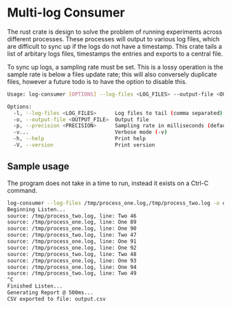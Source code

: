 # Multi-log Consumer
The rust crate is design to solve the problem of running experiments across different processes. These processes will output to various log files, which are difficult to sync up if the logs do not have a timestamp. This crate tails a list of arbitary logs files, timestamps the entries and exports to a central file.

To sync up logs, a sampling rate must be set. This is a lossy operation is the sample rate is below a files update rate; this will also conversely duplicate files, however a future todo is to have the option to disable this.

```sh
Usage: log-consumer [OPTIONS] --log-files <LOG_FILES> --output-file <OUTPUT_FILE>

Options:
  -l, --log-files <LOG_FILES>      Log files to tail (comma separated)
  -o, --output-file <OUTPUT_FILE>  Output file
  -p, --precision <PRECISION>      Sampling rate in milliseconds (default: 1000)
  -v...                            Verbose mode (-v)
  -h, --help                       Print help
  -V, --version                    Print version
```

## Sample usage
The program does not take in a time to run, instead it exists on a Ctrl-C command.
```sh
log-consumer --log-files /tmp/process_one.log,/tmp/process_two.log -o output.csv -p 500 -v
Beginning Listen...
source: /tmp/process_two.log, line: Two 46
source: /tmp/process_one.log, line: One 89
source: /tmp/process_one.log, line: One 90
source: /tmp/process_two.log, line: Two 47
source: /tmp/process_one.log, line: One 91
source: /tmp/process_one.log, line: One 92
source: /tmp/process_two.log, line: Two 48
source: /tmp/process_one.log, line: One 93
source: /tmp/process_one.log, line: One 94
source: /tmp/process_two.log, line: Two 49
^C
Finished Listen...
Generating Report @ 500ms...
CSV exported to file: output.csv
```